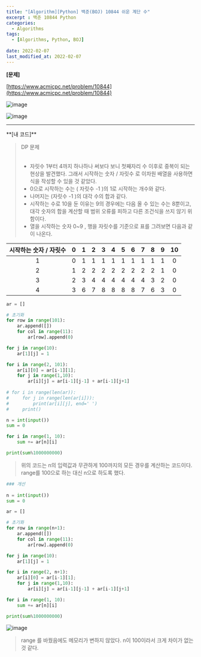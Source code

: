 ```yaml
---
title: "[Algorithm][Python] 백준(BOJ) 10844 쉬운 계단 수"
excerpt : 백준 10844 Python
categories:
  - Algorithms
tags:
  - [Algorithms, Python, BOJ]
  
date: 2022-02-07
last_modified_at: 2022-02-07
---
```


**[문제]**

[https://www.acmicpc.net/problem/10844](https://www.acmicpc.net/problem/10844)

![image](https://user-images.githubusercontent.com/31675698/152723128-fa278501-1947-45dc-b7d3-e997eb78c7d2.png)

![image](https://user-images.githubusercontent.com/31675698/152723170-0a3c5fd5-5bb5-4a4d-8a1e-b2308758c79e.png)

<hr>
**[내 코드]**


>DP 문제<br/><br/>
>* 자릿수 1부터 4까지 하나하나 써보다 보니 첫째자리 수 이후로 중복이 되는 현상을 발견했다. 그래서 시작하는 숫자 / 자릿수 로 이차원 배열을 사용하면 식을 작성할 수 있을 것 같았다.<br/>
>* 0으로 시작하는 수는 ( 자릿수 -1 )의 1로 시작하는 개수와 같다.<br/>
>* 나머지는 (자릿수 -1 )의 대각 수의 합과 같다.<br/>
>* 시작하는 수로 10을 둔 이유는 9의 경우에는 다음 올 수 있는 수는 8뿐이고, 대각 숫자의 합을 계산할 때 범위 오류를 피하고 다른 조건식을 쓰지 않기 위함이다.<br/>
>* 열을 시작하는 숫자 0~9 , 행을 자릿수를 기준으로 표를 그려보면 다음과 같이 나온다.
>
|시작하는 숫자 / 자릿수 | 0 | 1 | 2 | 3 | 4 | 5 | 6 | 7 | 8 | 9 |10
|:--:|:--:|:--:|:--:|:--:|:--:|:--:|:--:|:--:|:--:|:--:|:--:|
|1|0|1|1|1|1|1|1|1|1|1|0|
|2|1|2|2|2|2|2|2|2|2|1|0|
|3|2|3|4|4|4|4|4|4|3|2|0|
|4|3|6|7|8|8|8|8|7|6|3|0|



```python
ar = []

# 초기화
for row in range(101):
    ar.append([])
    for col in range(11):
        ar[row].append(0)

for j in range(10):
    ar[1][j] = 1

for i in range(2, 101):
    ar[i][0] = ar[i-1][1];
    for j in range(1,10):
        ar[i][j] = ar[i-1][j-1] + ar[i-1][j+1]   
    
# for i in range(len(ar)): 
#     for j in range(len(ar[i])):
#         print(ar[i][j], end=' ')
#     print()

n = int(input())
sum = 0

for i in range(1, 10):
    sum += ar[n][i]

print(sum%1000000000)
```
> 위의 코드는 n의 입력값과 무관하게 100까지의 모든 경우를 계산하는 코드이다. <br/>
> range를 100으로 하는 대신 n으로 하도록 했다.

```python
### 개선
    
n = int(input())
sum = 0

ar = []

# 초기화
for row in range(n+1):
    ar.append([])
    for col in range(11):
        ar[row].append(0)

for j in range(10):
    ar[1][j] = 1

for i in range(2, n+1):
    ar[i][0] = ar[i-1][1];
    for j in range(1,10):
        ar[i][j] = ar[i-1][j-1] + ar[i-1][j+1]   

for i in range(1, 10):
    sum += ar[n][i]

print(sum%1000000000)
```

![image](https://user-images.githubusercontent.com/31675698/152723066-6e36c9ce-0b9f-4ac5-aa59-da535f15ac33.png)


>range 를 바꿨음에도 메모리가 변하지 않았다. n이 100이라서 크게 차이가 없는 것 같다.
